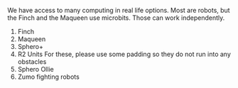 We have access to many computing in real life options. Most are robots, but the Finch and the Maqueen use microbits. Those can work independently.

1) Finch
2) Maqueen
3) Sphero+
4) R2 Units For these, please use some padding so they do not run into any obstacles
5) Sphero Ollie
6) Zumo fighting robots